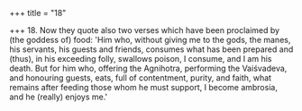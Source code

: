 +++
title = "18"

+++
18. Now they quote also two verses which have been proclaimed by (the goddess of) food: 'Him who, without giving me to the gods, the manes, his servants, his guests and friends, consumes what has been prepared and (thus), in his exceeding folly, swallows poison, I consume, and I am his death. But for him who, offering the Agnihotra, performing the Vaiśvadeva, and honouring guests, eats, full of contentment, purity, and faith, what remains after feeding those whom he must support, I become ambrosia, and he (really) enjoys me.'
